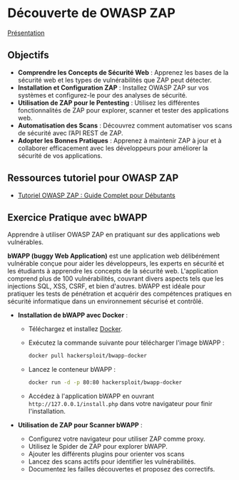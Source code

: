 # Découverte de OWASP ZAP 

[Présentation](https://docs.google.com/presentation/d/1pL_FPW42Jq6Z79e339zWLHOFovhXuGXfaZw7fuUvEvc/edit#slide=id.g307c3df7560_0_125)

## **Objectifs**

- **Comprendre les Concepts de Sécurité Web** : Apprenez les bases de la sécurité web et les types de vulnérabilités que ZAP peut détecter.
- **Installation et Configuration ZAP** : Installez OWASP ZAP sur vos systèmes et configurez-le pour des analyses de sécurité.
- **Utilisation de ZAP pour le Pentesting** : Utilisez les différentes fonctionnalités de ZAP pour explorer, scanner et tester des applications web.
- **Automatisation des Scans** : Découvrez comment automatiser vos scans de sécurité avec l’API REST de ZAP.
- **Adopter les Bonnes Pratiques** : Apprenez à maintenir ZAP à jour et à collaborer efficacement avec les développeurs pour améliorer la sécurité de vos applications.


## **Ressources tutoriel pour OWASP ZAP**
  - [Tutoriel OWASP ZAP : Guide Complet pour Débutants](https://www.youtube.com/watch?v=7ABK_nI5Lrs)

## **Exercice Pratique avec bWAPP**

Apprendre à utiliser OWASP ZAP en pratiquant sur des applications web vulnérables.

**bWAPP (buggy Web Application)** est une application web délibérément vulnérable conçue pour aider les développeurs, les experts en sécurité et les étudiants à apprendre les concepts de la sécurité web. L'application comprend plus de 100 vulnérabilités, couvrant divers aspects tels que les injections SQL, XSS, CSRF, et bien d'autres. bWAPP est idéale pour pratiquer les tests de pénétration et acquérir des compétences pratiques en sécurité informatique dans un environnement sécurisé et contrôlé.

- **Installation de bWAPP avec Docker** :
  
  - Téléchargez et installez [Docker](https://www.docker.com/products/docker-desktop).

  - Exécutez la commande suivante pour télécharger l'image bWAPP :
    ```bash
    docker pull hackersploit/bwapp-docker
    ```
  - Lancez le conteneur bWAPP :
    ```bash
    docker run -d -p 80:80 hackersploit/bwapp-docker
    ```
  - Accédez à l'application bWAPP en ouvrant `http://127.0.0.1/install.php` dans votre navigateur pour finir l'installation.
    
- **Utilisation de ZAP pour Scanner bWAPP** :
  - Configurez votre navigateur pour utiliser ZAP comme proxy.
  - Utilisez le Spider de ZAP pour explorer bWAPP.
  - Ajouter les différents plugins pour orienter vos scans
  - Lancez des scans actifs pour identifier les vulnérabilités.
  - Documentez les failles découvertes et proposez des correctifs.
